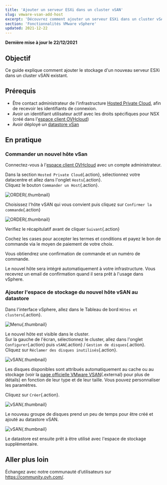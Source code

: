 ```yaml
---
title: 'Ajouter un serveur ESXi dans un cluster vSAN'
slug: vmware-vsan-add-host
excerpt: 'Découvrez comment ajouter un serveur ESXi dans un cluster vSAN existant'
section: 'Fonctionnalités VMware vSphere'
updated: 2021-12-22
---
```


**Dernière mise à jour le 22/12/2021**

## Objectif

Ce guide explique comment ajouter le stockage d'un nouveau serveur ESXi dans un cluster vSAN existant.

## Prérequis

- Être contact administrateur de l'infrastructure [Hosted Private Cloud](https://www.ovhcloud.com/fr-ca/enterprise/products/hosted-private-cloud/), afin de recevoir les identifiants de connexion.
- Avoir un identifiant utilisateur actif avec les droits spécifiques pour NSX (créé dans l'[espace client OVHcloud](https://ca.ovh.com/auth/?action=gotomanager&from=https://www.ovh.com/ca/fr/&ovhSubsidiary=qc))
- Avoir déployé un [datastore vSan](https://docs.ovh.com/ca/fr/private-cloud/vmware-vsan/)

## En pratique

### Commander un nouvel hôte vSan

Connectez-vous à l'[espace client OVHcloud](https://ca.ovh.com/auth/?action=gotomanager&from=https://www.ovh.com/ca/fr/&ovhSubsidiary=qc) avec un compte administrateur.

Dans la section `Hosted Private Cloud`{.action}, sélectionnez votre datacentre et allez dans l'onglet `Hosts`{.action}.<br>
Cliquez le bouton `Commander un Host`{.action}.

![ORDER](images/en02order.png){.thumbnail}

Choisissez l'hôte vSAN qui vous convient puis cliquez sur `Confirmer la commande`{.action}

![ORDER](images/en03hosttype.png){.thumbnail}

Verifiez le récapitulatif avant de cliquer `Suivant`{.action}

Cochez les cases pour accepter les termes et conditions et payez le bon de commande via le moyen de paiement de votre choix.

Vous obtiendrez une confirmation de commande et un numéro de commande.

Le nouvel hôte sera intégré automatiquement à votre infrastructure. Vous recevrez un email de confirmation quand il sera prêt à l'usage dans vSphere.

### Ajouter l'espace de stockage du nouvel hôte vSAN au datastore

Dans l'interface vSphere, allez dans le Tableau de bord `Hôtes et clusters`{.action}.

![Menu](images/en07hosts.png){.thumbnail}

Le nouvel hôte est visible dans le cluster.<br>
Sur la gauche de l'écran, sélectionnez le cluster, allez dans l'onglet `Configurer`{.action} puis `vSAN`{.action} / `Gestion de disques`{.action}.<br>
Cliquez sur `Réclamer des disques inutilisés`{.action}.

![vSAN](images/en08cluster.png){.thumbnail}

Les disques disponibles sont attribués automatiquement au cache ou au stockage (voir la [page officielle VMware VSAN](https://docs.vmware.com/fr/VMware-vSphere/6.7/com.vmware.vsphere.vsan-planning.doc/GUID-18F531E9-FF08-49F5-9879-8E46583D4C70.html){.external} pour plus de détails) en fonction de leur type et de leur taille. Vous pouvez personnaliser les paramètres.

Cliquez sur `Créer`{.action}.

![vSAN](images/en09claim.png){.thumbnail}

Le nouveau groupe de disques prend un peu de temps pour être créé et ajouté au datastore vSAN.

![vSAN](images/en10progress.png){.thumbnail}

Le datastore est ensuite prêt à être utilisé avec l'espace de stockage supplémentaire.

## Aller plus loin

Échangez avec notre communauté d’utilisateurs sur <https://community.ovh.com/>.
